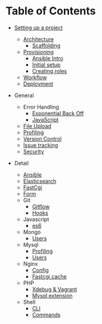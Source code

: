 # Table of Contents

* [Setting up a project](/general/architecture/project-setup/README.md)
  * [Architecture](/general/architecture/README.md)
    * [Scaffolding](/detail/grunt/grunt-init/README.md)
  * [Provisioning](/general/provisioning/README.md)
    * [Ansible Intro](/detail/ansible/README.md)
    * [Initial setup](/detail/ansible/playbooks/README.md)
    * [Creating roles](/detail/ansible/roles/README.md)
  * [Workflow](general/workflow/README.md)
  * [Deployment](/general/devops/deployment/README.md)

* General
  * Error Handling
    * [Exponential Back Off](/general/error-handling/exponential-backoff/README.md)  
    * [JavaScript](/general/error-handling/javascript/README.md)
  * [File Upload](/general/file-upload/README.md)
  * [Profiling](/general/profiling/README.md)
  * [Version Control](/general/version-control/README.md)
  * [Issue tracking]()
  * [Security](/general/security/README.md)
* Detail
  * [Ansible](/detail/ansible/README.md)
  * [Elasticsearch](/detail/elasticsearch/README.md)
  * [FastCgi](/detail/fastcgi/README.md)
  * [Form](/detail/form/README.md)
  * Git
    * [Gitflow](/detail/git/gitflow/README.md)
    * [Hooks](/detail/git/hooks/README.md)
  * Javascript
    * [es6](/detail/javascript/es6/README.md)
  * Mongo
    * [Users](/detail/mongo/users/README.md)
  * Mysql
    * [Profiling](/detail/mysql/profiling/README.md)
    * [Users](/detail/mysql/users/README.md)
  * Nginx
    * [Config](/detail/nginx/config/README.md)
    * [Fastcgi cache](/detail/nginx/fastcgi-cache/README.md)
  * PHP
    * [Xdebug & Vagrant](/detail/php/xdebug/README.md)
    * [Mysql extension](/detail/php/mysql-extension/README.md)
  * Shell
    * [CLI](/detail/shell/cli/README.md)
    * [Commands](/detail/shell/commands/README.md)
